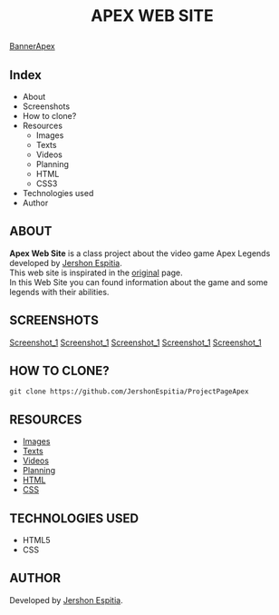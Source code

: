 # <p align="center">APEX WEB SITE</p>

[BannerApex](Images/Img_banner/apex-legends-banner.jpg)

## Index
* About
* Screenshots
* How to clone?
* Resources
  - Images
  - Texts
  - Videos
  - Planning
  - HTML
  - CSS3
* Technologies used
* Author
  
## ABOUT
<strong>Apex Web Site</strong> is a class project about the video game Apex Legends developed by [Jershon Espitia](https://github.com/JershonEspitia).<br>
This web site is inspirated in the [original](https://www.ea.com/es-es/games/apex-legends) page. <br>
In this Web Site you can found information about the game and some legends with their abilities.

## SCREENSHOTS

[Screenshot_1](Images/Img_screenshots/Screenshot_1.png)
[Screenshot_1](Images/Img_screenshots/Screenshot_2.png)
[Screenshot_1](Images/Img_screenshots/Screenshot_3.png)
[Screenshot_1](Images/Img_screenshots/Screenshot_4.png)
[Screenshot_1](Images/Img_screenshots/Screenshot_5.png)

## HOW TO CLONE?

`git clone https://github.com/JershonEspitia/ProjectPageApex`

## RESOURCES
- [Images](Images)
- [Texts](Texts)
- [Videos](Videos)
- [Planning](Planning)
- [HTML](HTML)
- [CSS](CSS)

## TECHNOLOGIES USED
- HTML5
- CSS

## AUTHOR
Developed by [Jershon Espitia](https://github.com/JershonEspitia).
